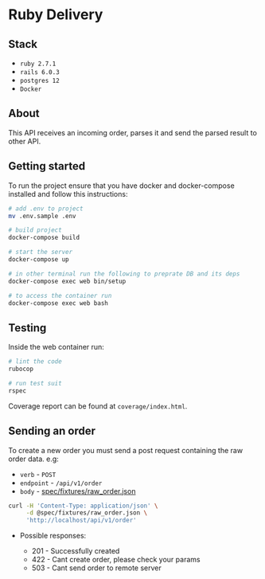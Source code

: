 # Ruby Delivery

## Stack

* `ruby 2.7.1`
* `rails 6.0.3`
* `postgres 12`
* `Docker`

## About

This API receives an incoming order, parses it and send the parsed result to other API.

## Getting started

To run the project ensure that you have docker and docker-compose installed and follow this instructions:

```bash
# add .env to project
mv .env.sample .env

# build project
docker-compose build

# start the server
docker-compose up

# in other terminal run the following to preprate DB and its deps
docker-compose exec web bin/setup

# to access the container run
docker-compose exec web bash
```

## Testing

Inside the web container run:

```bash
# lint the code
rubocop

# run test suit
rspec
```

Coverage report can be found at `coverage/index.html`.


## Sending an order

To create a new order you must send a post request containing the raw order data. e.g:

* `verb` - `POST`
* `endpoint` - `/api/v1/order`
* `body` - [spec/fixtures/raw_order.json](spec/fixtures/raw_order.json)

```bash
curl -H 'Content-Type: application/json' \
     -d @spec/fixtures/raw_order.json \
     'http://localhost/api/v1/order'
```

* Possible responses:

  - 201 - Successfully created
  - 422 - Cant create order, please check your params  
  - 503 - Cant send order to remote server
